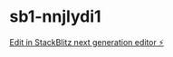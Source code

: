 # sb1-nnjlydi1

[Edit in StackBlitz next generation editor ⚡️](https://stackblitz.com/~/github.com/plus-de-clients/sb1-nnjlydi1)